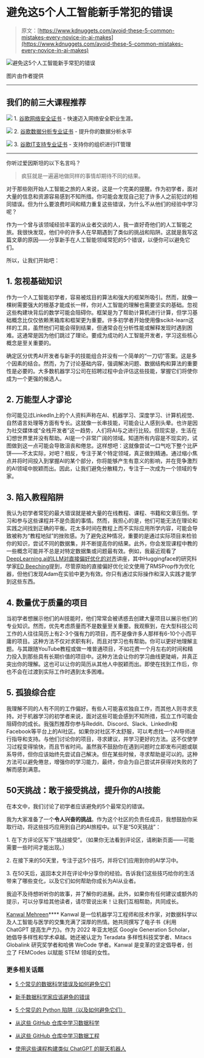 # 避免这5个人工智能新手常犯的错误

> 原文：[https://www.kdnuggets.com/avoid-these-5-common-mistakes-every-novice-in-ai-makes](https://www.kdnuggets.com/avoid-these-5-common-mistakes-every-novice-in-ai-makes)

![避免这5个人工智能新手常犯的错误](../Images/5b8940a3aac15806c6658caea4d9a53c.png)

图片由作者提供

* * *

## 我们的前三大课程推荐

![](../Images/0244c01ba9267c002ef39d4907e0b8fb.png) 1\. [谷歌网络安全证书](https://www.kdnuggets.com/google-cybersecurity) - 快速迈入网络安全职业生涯。

![](../Images/e225c49c3c91745821c8c0368bf04711.png) 2\. [谷歌数据分析专业证书](https://www.kdnuggets.com/google-data-analytics) - 提升你的数据分析水平

![](../Images/0244c01ba9267c002ef39d4907e0b8fb.png) 3\. [谷歌IT支持专业证书](https://www.kdnuggets.com/google-itsupport) - 支持你的组织进行IT管理

* * *

你听过爱因斯坦的以下名言吗？

> 疯狂就是一遍遍地做同样的事情却期待不同的结果。

对于那些刚开始人工智能之旅的人来说，这是一个完美的提醒。作为初学者，面对大量的信息和资源容易感到不知所措。你可能会发现自己犯了许多人之前犯过的相同错误。但为什么要浪费时间和精力重复这些错误，为什么不从他们的经验中学习呢？

作为一个曾与该领域经验丰富的从业者交谈的人，我一直好奇他们的人工智能之旅。我很快发现，他们中的许多人在早期遇到了类似的挑战和陷阱。这就是我写这篇文章的原因——分享新手在人工智能领域常犯的5个错误，以便你可以避免它们。

所以，让我们开始吧：

## 1\. 忽视基础知识

作为一个人工智能初学者，容易被炫目的算法和强大的框架所吸引。然而，就像一棵树需要强大的根基才能成长一样，你对人工智能的理解也需要坚实的基础。忽视这些构建块背后的数学可能会阻碍你。框架是为了帮助计算机进行计算，但学习基础概念比仅仅依赖黑箱库和框架更为重要。许多初学者开始使用像scikit-learn这样的工具，虽然他们可能会得到结果，但通常会在分析性能或解释发现时遇到困难。这通常是因为他们跳过了理论。要成为成功的人工智能开发者，学习这些核心概念是至关重要的。

确定区分优秀AI开发者与新手的技能组合并没有一个简单的“一刀切”答案。这是多个因素的结合。然而，为了讨论基础内容，强调解决问题、数据结构和算法的重要性是必要的。大多数机器学习公司在招聘过程中会评估这些技能，掌握它们将使你成为一个更强的候选人。

## 2\. 万能型人才谬论

你可能见过LinkedIn上的个人资料声称在AI、机器学习、深度学习、计算机视觉、自然语言处理等方面有专长。这就像一长串技能，可能会让人感到头晕。也许是因为社交媒体或“全栈开发者”这一趋势，人们将AI与之进行比较。但现实是，生活在幻想世界里并没有帮助。AI是一个非常广阔的领域。知道所有内容是不现实的，试图做到这一点可能会导致沮丧和倦怠。这样想吧：这就像尝试一口气吃下整个比萨饼——不太实际，对吧？相反，专注于某个特定领域，真正做到精通。通过缩小焦点并将时间投入到掌握AI的某个部分，你将能够产生有意义的影响，并在竞争激烈的AI领域中脱颖而出。因此，让我们避免分散精力，专注于一次成为一个领域的专家。

## 3\. 陷入教程陷阱

我认为初学者常犯的最大错误就是被大量的在线教程、课程、书籍和文章压倒。学习和参与这些课程并不是负面的事情。然而，我担心的是，他们可能无法在理论和实践之间找到正确的平衡。花太多时间在教程上而不实际应用所学内容，可能会导致被称为“教程地狱”的挫败感。为了避免这种情况，重要的是通过实际项目来检验你的知识，尝试不同的数据集，并不断提高你的结果。此外，你会发现课程中教的一些概念可能并不总是对特定数据集或问题最有效。例如，我最近观看了[DeepLearning.ai的LLM对直接偏好优化的对齐](https://www.youtube.com/live/QXVCqtAZAn4?si=o1i3MistxdjLOI4Y)讲座，其中Huggingface的研究科学家[ED Beeching](https://www.linkedin.com/in/ed-beeching-3553b468/)提到，尽管原始的直接偏好优化论文使用了RMSProp作为优化器，但他们发现Adam在实验中更为有效。你只有通过实际操作和深入实践才能学到这些东西。

## 4\. 数量优于质量的项目

当初学者想展示他们的AI技能时，他们常常会被诱惑去创建大量项目以展示他们的专业知识。然而，优先考虑质量而不是数量至关重要。我观察到，在大型科技公司工作的人往往简历上有2-3个强有力的项目，而不是像许多人那样有6-10个小而平庸的项目。这种方法不仅对求职有利，而且对学习也有帮助。你可以更好地理解主题。与其跟随YouTube教程或做一堆普通项目，不如花费一个月左右的时间和精力投入到那些具有长期价值的项目中。这种方法会让你的学习曲线更陡峭，并真正突出你的理解。这也可以让你的简历从其他人中脱颖而出。即使在找到工作后，你也不会在过渡到实际工作时遇到太多困难。

## 5\. 孤狼综合症

我理解不同的人有不同的工作偏好。有些人可能喜欢独自工作，而其他人则寻求支持。对于机器学习的初学者来说，面对这些可能会感到不知所措，孤立工作可能会阻碍你的成长。我强烈推荐你参与Reddit、Discord、Slack、LinkedIn和Facebook等平台上的AI社区。如果你对社区不太舒服，可以考虑找一个AI导师进行指导和支持。与他们讨论你的项目，寻求建议，并学习更好的方法。这不仅使学习过程变得愉快，而且节省时间。虽然我不鼓励你在遇到问题时立即发布问题或联系导师，但你应该始终先尝试自己解决。但在某些时候，寻求帮助是可以的。这种方法可以避免倦怠，增强你的学习能力，最终，你会为自己尝试并获得对失败的了解而感到满意。

## 50天挑战：敢于接受挑战，提升你的AI技能

在本文中，我们讨论了初学者应该避免的5个最常见的错误。

我为大家准备了一个**令人兴奋的挑战**。作为这个社区的负责任成员，我想鼓励你采取行动，将这些技巧应用到自己的AI旅程中。以下是“50天挑战”：

1\. 在下方评论区写下“挑战接受”。（如果你无法看到评论区，请刷新页面——可能需要一些时间才能出现。）

2\. 在接下来的50天里，专注于这5个技巧，并将它们应用到你的AI学习中。

3\. 在50天后，返回本文并在评论中分享你的经验。告诉我们这些技巧给你的生活带来了哪些变化，以及它们如何帮助你成长为AI从业者。

我迫不及待想听听你的故事，并了解你的进展。此外，如果你有任何建议或额外的提示，可以分享给其他读者，请尽管说出来！让我们互相帮助，共同成长。

**[](https://www.linkedin.com/in/kanwal-mehreen1/)**[Kanwal Mehreen](https://www.linkedin.com/in/kanwal-mehreen1/)**** Kanwal 是一位机器学习工程师和技术作家，对数据科学以及人工智能与医学的交集充满了深厚的热情。她共同撰写了电子书《利用 ChatGPT 提高生产力》。作为 2022 年亚太地区 Google Generation Scholar，她倡导多样性和学术卓越。她还被认定为 Teradata 多样性科技奖学者、Mitacs Globalink 研究奖学者和哈佛 WeCode 学者。Kanwal 是变革的坚定倡导者，创立了 FEMCodes 以赋能 STEM 领域的女性。

### 更多相关话题

+   [5 个常见的数据科学错误及如何避免它们](https://www.kdnuggets.com/5-common-data-science-mistakes-and-how-to-avoid-them)

+   [新手数据科学家应该避免的错误](https://www.kdnuggets.com/2022/06/mistakes-newbie-data-scientists-avoid.html)

+   [5 个常见的 Python 陷阱（以及如何避免它们）](https://www.kdnuggets.com/5-common-python-gotchas-and-how-to-avoid-them)

+   [从这些 GitHub 仓库中学习数据科学](https://www.kdnuggets.com/2022/12/learn-data-science-github-repositories.html)

+   [从这些 GitHub 仓库中学习数据工程](https://www.kdnuggets.com/2023/02/learn-data-engineering-github-repositories.html)

+   [使用这些课程构建类似 ChatGPT 的聊天机器人](https://www.kdnuggets.com/2023/05/build-chatgptlike-chatbot-courses.html)
